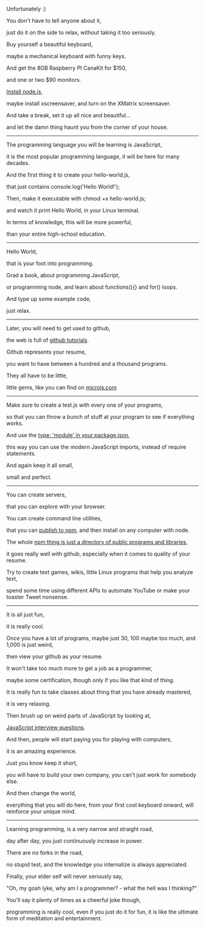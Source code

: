 Unfortunately :)

You don't have to tell anyone about it,

just do it on the side to relax, without taking it too seriously.

Buy yourself a beautiful keyboard,

maybe a mechanical keyboard with funny keys.

And get the 8GB Raspberry PI CanaKit for $150,

and one or two $90 monitors.

[Install node.js](https://www.youtube.com/watch?v=izOhCUdLv2s),

maybe install xscreensaver, and turn on the XMatrix screensaver.

And take a break, set it up all nice and beautiful...

and let the damn thing haunt you from the corner of your house.

---

The programming language you will be learning is JavaScript,

it is the most popular programming language, it will be here for many decades.

And the first thing it to create your hello-world.js,

that just contains console.log('Hello World!');

Then, make it executable with chmod +x hello-world.js;

and watch it print Hello World, in your Linux terminal.

In terms of knowledge, this will be more powerful,

than your entire high-school education.

---

Hello World,

that is your foot into programming.

Grad a book, about programming JavaScript,

or programming node, and learn about functions(){} and for() loops.

And type up some example code,

just relax.

---

Later, you will need to get used to github,

the web is full of [github tutorials](https://www.youtube.com/watch?v=iv8rSLsi1xo).

Github represents your resume,

you want to have between a hundred and a thousand programs.

They all have to be little,

little gems, like you can find on [microjs.com](http://microjs.com/)

---

Make sure to create a test.js with every one of your programs,

so that you can throw a bunch of stuff at your program to see if everything works.

And use the [type: 'module' in your package.json](https://nodejs.org/api/packages.html#packages_type),

this way you can use the modern JavaScript imports, instead of require statements.

And again keep it all small,

small and perfect.

---

You can create servers,

that you can explore with your browser.

You can create command line utilities,

that you can [publish to npm](https://www.youtube.com/watch?v=jHDhaSSKmB0), and then install on any computer with node.

The whole [npm thing is just a directory of public programs and libraries](https://www.youtube.com/watch?v=8Rmj5UY5mJk),

it goes really well with github, especially when it comes to quality of your resume.

Try to create text games, wikis, little Linux programs that help you analyze text,

spend some time using different APIs to automate YouTube or make your toaster Tweet nonsense.

---

It is all just fun,

it is really cool.

Once you have a lot of programs, maybe just 30, 100 maybe too much, and 1,000 is just weird,

then view your github as your resume.

It won't take too much more to get a job as a programmer,

maybe some certification, though only if you like that kind of thing.

It is really fun to take classes about thing that you have already mastered,

it is very relaxing.

Then brush up on weird parts of JavaScript by looking at,

[JavaScript interview questions](https://github.com/DopplerHQ/awesome-interview-questions#javascript).

And then, people will start paying you for playing with computers,

it is an amazing experience.

Just you know keep it short,

you will have to build your own company, you can't just work for somebody else.

And then change the world,

everything that you will do here, from your first cool keyboard onward, will reinforce your unique mind.

---

Learning programming, is a very narrow and straight road,

day after day, you just continuously increase in power.

There are no forks in the road,

no stupid test, and the knowledge you internalize is always appreciated.

Finally, your elder self will never seriously say,

"Oh, my gosh lyke, why am I a programmer? - what the hell was I thinking?"

You'll say it plenty of times as a cheerful joke though,

programming is really cool, even if you just do it for fun, it is like the ultimate form of meditation and entertainment.
